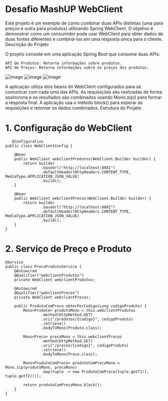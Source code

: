 # Desafio MashUP WebClient
Este projeto é um exemplo de como combinar duas APIs distintas (uma para preços e outra para produtos) utilizando Spring WebClient. O objetivo é demonstrar como um consumidor pode usar WebClient para obter dados de duas fontes diferentes e combiná-los em uma resposta única para o cliente.
Descrição do Projeto

O projeto consiste em uma aplicação Spring Boot que consome duas APIs:

    API de Produtos: Retorna informações sobre produtos.
    API de Preços: Retorna informações sobre os preços dos produtos.

![image](https://github.com/user-attachments/assets/cca34f3c-64e4-46a3-8ad7-a4ad99057ffd)
![image](https://github.com/user-attachments/assets/57c0639a-5df6-447b-9d21-24ba7b680dfb)
![image](https://github.com/user-attachments/assets/d89f6a68-5afb-45f1-9fe7-22251dd06c3a)


A aplicação utiliza dois beans do WebClient configurados para se comunicar com cada uma das APIs. As requisições são realizadas de forma assíncrona e os resultados são combinados usando Mono.zip() para formar a resposta final. A aplicação usa o método block() para esperar as requisições e retornar os dados combinados.
Estrutura do Projeto
# 1. Configuração do WebClient
```
   @Configuration
public class WebClientConfig {

    @Bean
    public WebClient webclientProdutos(WebClient.Builder builder) {
        return builder
                .baseUrl("http://localhost:8081")
                .defaultHeader(HttpHeaders.CONTENT_TYPE, MediaType.APPLICATION_JSON_VALUE)
                .build();
    }

    @Bean
    public WebClient webclientPrecos(WebClient.Builder builder) {
        return builder
                .baseUrl("http://localhost:8082")
                .defaultHeader(HttpHeaders.CONTENT_TYPE, MediaType.APPLICATION_JSON_VALUE)
                .build();
    }
}
```
# 2. Serviço de Preço e Produto
```
@Service
public class PrecoProdutoService {
    @Autowired
    @Qualifier("webclientProdutos")
    private WebClient webclientProdutos;

    @Autowired
    @Qualifier("webclientPrecos")
    private WebClient webclientPrecos;

    public ProdutoComPreco obterPorCodigo(Long codigoProduto) {
        Mono<Produto> produtoMono = this.webclientProdutos
                .method(HttpMethod.GET)
                .uri("/produtos/{codigo}", codigoProduto)
                .retrieve()
                .bodyToMono(Produto.class);

        Mono<Preco> precoMono = this.webclientPrecos
                .method(HttpMethod.GET)
                .uri("/precos/{codigo}", codigoProduto)
                .retrieve()
                .bodyToMono(Preco.class);

        Mono<ProdutoComPreco> produtoComPrecoMono = Mono.zip(produtoMono, precoMono)
                .map(tuple -> new ProdutoComPreco(tuple.getT1(), tuple.getT2()));

        return produtoComPrecoMono.block();
    }
}
```
 
